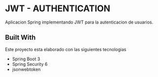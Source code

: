 # JWT - AUTHENTICATION 
Aplicacion Spring implementando JWT para la autenticacion de usuarios.

## Built With
Este proyecto esta elaborado con las siguientes tecnologias
- Spring Boot 3
- Spring Security 6
- jsonwebtoken

